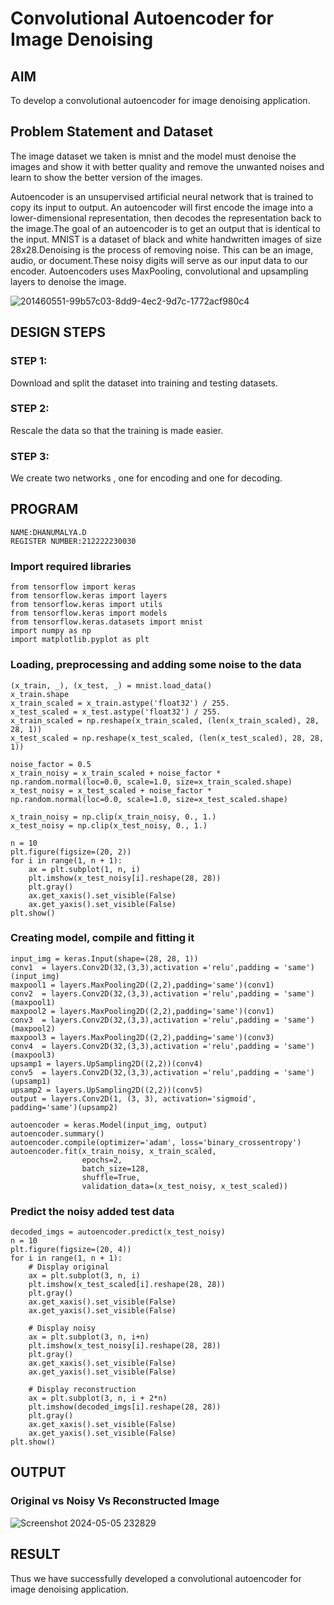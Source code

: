 # Convolutional Autoencoder for Image Denoising

## AIM

To develop a convolutional autoencoder for image denoising application.

## Problem Statement and Dataset
The image dataset we taken is mnist and the model must denoise the images and show it with better quality and remove the unwanted noises and learn to show the better version of the images.

Autoencoder is an unsupervised artificial neural network that is trained to copy its input to output. An autoencoder will first encode the image into a lower-dimensional representation, then decodes the representation back to the image.The goal of an autoencoder is to get an output that is identical to the input. MNIST is a dataset of black and white handwritten images of size 28x28.Denoising is the process of removing noise. This can be an image, audio, or document.These noisy digits will serve as our input data to our encoder. Autoencoders uses MaxPooling, convolutional and upsampling layers to denoise the image.

![201460551-99b57c03-8dd9-4ec2-9d7c-1772acf980c4](https://github.com/Dhanudhanaraj/convolutional-denoising-autoencoder/assets/119218812/a76c00d7-cbd5-4527-a5c0-571758e45f02)

## DESIGN STEPS

### STEP 1:
Download and split the dataset into training and testing datasets.
### STEP 2:
Rescale the data so that the training is made easier.
### STEP 3:
We create two networks , one for encoding and one for decoding.


## PROGRAM
```
NAME:DHANUMALYA.D
REGISTER NUMBER:212222230030
```
### Import required libraries
```
from tensorflow import keras
from tensorflow.keras import layers
from tensorflow.keras import utils
from tensorflow.keras import models
from tensorflow.keras.datasets import mnist
import numpy as np
import matplotlib.pyplot as plt
```
### Loading, preprocessing and adding some noise to the data
```
(x_train, _), (x_test, _) = mnist.load_data()
x_train.shape
x_train_scaled = x_train.astype('float32') / 255.
x_test_scaled = x_test.astype('float32') / 255.
x_train_scaled = np.reshape(x_train_scaled, (len(x_train_scaled), 28, 28, 1))
x_test_scaled = np.reshape(x_test_scaled, (len(x_test_scaled), 28, 28, 1))

noise_factor = 0.5
x_train_noisy = x_train_scaled + noise_factor * np.random.normal(loc=0.0, scale=1.0, size=x_train_scaled.shape) 
x_test_noisy = x_test_scaled + noise_factor * np.random.normal(loc=0.0, scale=1.0, size=x_test_scaled.shape) 

x_train_noisy = np.clip(x_train_noisy, 0., 1.)
x_test_noisy = np.clip(x_test_noisy, 0., 1.)

n = 10
plt.figure(figsize=(20, 2))
for i in range(1, n + 1):
    ax = plt.subplot(1, n, i)
    plt.imshow(x_test_noisy[i].reshape(28, 28))
    plt.gray()
    ax.get_xaxis().set_visible(False)
    ax.get_yaxis().set_visible(False)
plt.show()
 ```    
### Creating model, compile and fitting it
```
input_img = keras.Input(shape=(28, 28, 1))
conv1  = layers.Conv2D(32,(3,3),activation ='relu',padding = 'same')(input_img)
maxpool1 = layers.MaxPooling2D((2,2),padding='same')(conv1)
conv2  = layers.Conv2D(32,(3,3),activation ='relu',padding = 'same')(maxpool1)
maxpool2 = layers.MaxPooling2D((2,2),padding='same')(conv1)
conv3  = layers.Conv2D(32,(3,3),activation ='relu',padding = 'same')(maxpool2)
maxpool3 = layers.MaxPooling2D((2,2),padding='same')(conv3)
conv4  = layers.Conv2D(32,(3,3),activation ='relu',padding = 'same')(maxpool3)
upsamp1 = layers.UpSampling2D((2,2))(conv4)
conv5  = layers.Conv2D(32,(3,3),activation ='relu',padding = 'same')(upsamp1)
upsamp2 = layers.UpSampling2D((2,2))(conv5)
output = layers.Conv2D(1, (3, 3), activation='sigmoid', padding='same')(upsamp2)

autoencoder = keras.Model(input_img, output)
autoencoder.summary()
autoencoder.compile(optimizer='adam', loss='binary_crossentropy')
autoencoder.fit(x_train_noisy, x_train_scaled,
                epochs=2,
                batch_size=128,
                shuffle=True,
                validation_data=(x_test_noisy, x_test_scaled))
```
### Predict the noisy added test data
```
decoded_imgs = autoencoder.predict(x_test_noisy)
n = 10
plt.figure(figsize=(20, 4))
for i in range(1, n + 1):
    # Display original
    ax = plt.subplot(3, n, i)
    plt.imshow(x_test_scaled[i].reshape(28, 28))
    plt.gray()
    ax.get_xaxis().set_visible(False)
    ax.get_yaxis().set_visible(False)

    # Display noisy
    ax = plt.subplot(3, n, i+n)
    plt.imshow(x_test_noisy[i].reshape(28, 28))
    plt.gray()
    ax.get_xaxis().set_visible(False)
    ax.get_yaxis().set_visible(False)    

    # Display reconstruction
    ax = plt.subplot(3, n, i + 2*n)
    plt.imshow(decoded_imgs[i].reshape(28, 28))
    plt.gray()
    ax.get_xaxis().set_visible(False)
    ax.get_yaxis().set_visible(False)
plt.show()
```
## OUTPUT

### Original vs Noisy Vs Reconstructed Image
![Screenshot 2024-05-05 232829](https://github.com/Dhanudhanaraj/convolutional-denoising-autoencoder/assets/119218812/3893326e-dee5-42a6-bfc4-5fbfa3d3bd40)


## RESULT
Thus we have successfully developed a convolutional autoencoder for image denoising application.
